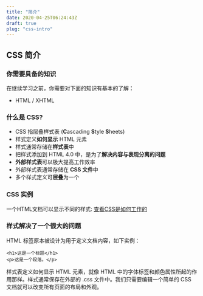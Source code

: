 ```yaml
---
title: "简介"
date: 2020-04-25T06:24:43Z
draft: true
plug: "css-intro"
---
```

## CSS <span class="color_h1">简介</span>

### 你需要具备的知识
在继续学习之前，你需要对下面的知识有基本的了解：

- HTML / XHTML

### 什么是 CSS?

- CSS 指层叠样式表 (<strong>C</strong>ascading <strong>S</strong>tyle <strong>S</strong>heets)
- 样式定义<strong>如何显示</strong> HTML 元素
- 样式通常存储在<strong>样式表</strong>中
- 把样式添加到 HTML 4.0 中，是为了<strong>解决内容与表现分离的问题</strong></li>
- <strong>外部样式表</strong>可以极大提高工作效率
- 外部样式表通常存储在 <strong>CSS 文件</strong>中
- 多个样式定义可<strong>层叠</strong>为一个</li>


### CSS 实例
一个HTML文档可以显示不同的样式:
<a href="/try/demo_source/demo_default.htm" target="_blank">查看CSS是如何工作的</a>

### 样式解决了一个很大的问题
HTML 标签原本被设计为用于定义文档内容，如下实例：
```
<h1>这是一个标题</h1>
<p>这是一个段落。</p>
```
样式表定义如何显示 HTML 元素，就像 HTML 中的字体标签和颜色属性所起的作用那样。样式通常保存在外部的 .css 文件中。我们只需要编辑一个简单的 CSS 文档就可以改变所有页面的布局和外观。	